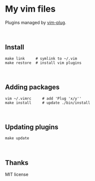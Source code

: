 # My vim files

Plugins managed by [vim-plug].

<br>

## Install

```
make link     # symlink to ~/.vim
make restore  # install vim plugins
```

<br>

## Adding packages

```
vim ~/.vimrc     # add 'Plug 'x/y''
make install     # update ./bin/install
```

<br>

## Updating plugins

```
make update
```

<br>

## Thanks

MIT license

[vim-plug]: https://github.com/junegunn/vim-plug

